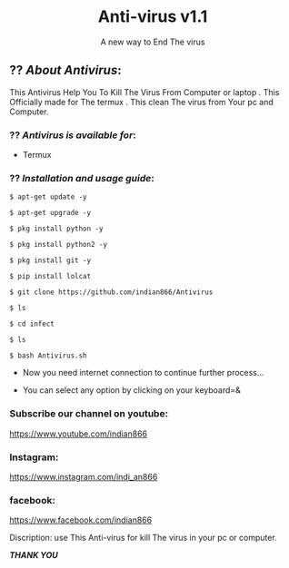 <h1 align="center">Anti-virus v1.1</h1>
<p align="center">
     A new way to End The virus
</p>

## ?? ***About Antivirus***:

This Antivirus Help You To Kill The Virus From Computer or laptop . This Officially made for The termux . This clean The virus from Your pc and Computer.


### ?? ***Antivirus is available for***:

* Termux

### ?? ***Installation and usage guide***:
```
$ apt-get update -y
```
```
$ apt-get upgrade -y
```
```
$ pkg install python -y 
```
```
$ pkg install python2 -y
```
```
$ pkg install git -y
```
```
$ pip install lolcat
```
```
$ git clone https://github.com/indian866/Antivirus
```
```
$ ls
```
```
$ cd infect
```
```
$ ls
```
```
$ bash Antivirus.sh
```
* Now you need internet connection to continue further process...

* You can select any option by clicking on your keyboard=&

### Subscribe our channel on youtube:
https://www.youtube.com/indian866

### Instagram: 
https://www.instagram.com/indi_an866

### facebook:
https://www.facebook.com/indian866

Discription: use This Anti-virus for  kill The virus in your pc or computer.


*************************THANK YOU*************************
